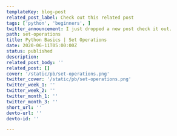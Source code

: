 ```yaml
---
templateKey: blog-post
related_post_label: Check out this related post
tags: ['python', 'beginners', ]
twitter_announcement: I just dropped a new post check it out.
path: set-operations
title: Python Basics | Set Operations
date: 2020-06-11T05:00:00Z
status: published
description:
related_post_body: ''
related_post: []
cover: '/static/pb/set-operations.png'
twitter_cover: '/static/pb/set-operations.png'
twitter_week_1: ''
twitter_week_2: ''
twitter_month_1: ''
twitter_month_3: ''
short_url: ''
devto-url: ''
devto-id: ''

---
```


<!--
<p style='text-align: center'>
<a href='https://waylonwalker.com/blog/set-operations'>
  <img
    style='width:500px; max-width:80%; margin: auto;'
    src="https://waylonwalker.com/set-operations.png"
    alt="Read more from the Python Basics | Set Operations article"
  />
  </a>
</p>

-->
